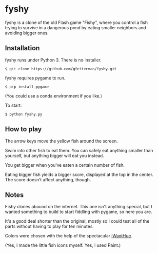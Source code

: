 # fyshy

fyshy is a clone of the old Flash game "Fishy", where you control a fish trying
to survive in a dangerous pond by eating smaller neighbors and avoiding bigger
ones.

## Installation

fyshy runs under Python 3. There is no installer.

```shell
$ git clone https://github.com/gfetterman/fyshy.git
```

fyshy requires pygame to run.

```shell
$ pip install pygame
```

(You could use a conda environment if you like.)

To start:

```shell
$ python fyshy.py
```

## How to play

The arrow keys move the yellow fish around the screen.

Swim into other fish to eat them. You can safely eat anything smaller than
yourself, but anything bigger will eat you instead.

You get bigger when you've eaten a certain number of fish.

Eating bigger fish yields a bigger score, displayed at the top in the center.
The score doesn't affect anything, though.

## Notes

Fishy clones abound on the internet. This one isn't anything special, but I
wanted something to build to start fiddling with pygame, so here you are.

It's a good deal shorter than the original, mostly so I could test all of the
parts without having to play for ten minutes.

Colors were chosen with the help of the spectacular
[iWantHue](https://medialab.github.io/iwanthue/).

(Yes, I made the little fish icons myself. Yes, I used Paint.)
